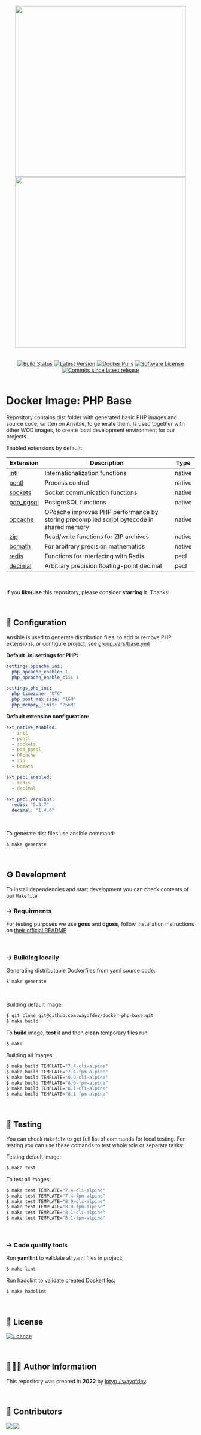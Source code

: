 <br>

<div align="center">
<img width="456" src="https://raw.githubusercontent.com/wayofdev/docker-php-base/master/assets/logo.gh-light-mode-only.png#gh-light-mode-only">
<img width="456" src="https://raw.githubusercontent.com/wayofdev/docker-php-base/master/assets/logo.gh-dark-mode-only.png#gh-dark-mode-only">
</div>

<br>

<br>

<div align="center">
<a href="https://actions-badge.atrox.dev/wayofdev/docker-php-base/goto"><img alt="Build Status" src="https://img.shields.io/endpoint.svg?url=https%3A%2F%2Factions-badge.atrox.dev%2Fwayofdev%2Fdocker-php-base%2Fbadge&style=flat-square"/></a>
<a href="https://github.com/wayofdev/docker-php-base/tags"><img src="https://img.shields.io/github/v/tag/wayofdev/docker-php-base?sort=semver&style=flat-square" alt="Latest Version"></a>
<a href="https://hub.docker.com/repository/docker/wayofdev/postgres"><img alt="Docker Pulls" src="https://img.shields.io/docker/pulls/wayofdev/postgres?style=flat-square"></a>
<a href="LICENSE"><img src="https://img.shields.io/github/license/wayofdev/docker-php-base.svg?style=flat-square&color=blue" alt="Software License"/></a>
<a href="#"><img alt="Commits since latest release" src="https://img.shields.io/github/commits-since/wayofdev/docker-php-base/latest?style=flat-square"></a>
</div>
<br>

# Docker Image: PHP Base

Repository contains dist folder with generated basic PHP images and source code, written on Ansible, to generate them. Is used together with other WOD images, to create local development environment for our projects.

Enabled extensions by default:

| Extension                                                    | Description                                                  | Type   |
| ------------------------------------------------------------ | ------------------------------------------------------------ | ------ |
| [intl](https://www.php.net/manual/en/book.intl.php)          | Internationalization functions                               | native |
| [pcntl](https://www.php.net/manual/en/book.pcntl.php)        | Process control                                              | native |
| [sockets](https://www.php.net/manual/en/book.sockets.php)    | Socket communication functions                               | native |
| [pdo_pgsql](https://www.php.net/manual/en/ref.pdo-pgsql.php) | PostgreSQL functions                                         | native |
| [opcache](https://www.php.net/manual/en/book.opcache.php)    | OPcache improves PHP performance by storing precompiled script bytecode in shared memory | native |
| [zip](https://www.php.net/manual/en/book.zip.php)            | Read/write functions for ZIP archives                        | native |
| [bcmath](https://www.php.net/manual/en/book.bc.php)          | For arbitrary precision mathematics                          | native |
| [redis](https://pecl.php.net/package/redis)                  | Functions for interfacing with Redis                         | pecl   |
| [decimal](https://pecl.php.net/package/decimal)              | Arbitrary precision floating-point decimal                   | pecl   |

<br>

If you **like/use** this repository, please consider **starring** it. Thanks!

<br>

## 🔧 Configuration

Ansible is used to generate distribution files, to add or remove PHP extensions, or configure project, see [group_vars/base.yml](https://github.com/wayofdev/docker-php-base/blob/master/src/group_vars/base.yml)

**Default .ini settings for PHP:**

```yaml
settings_opcache_ini:
  php_opcache_enable: 1
  php_opcache_enable_cli: 1

settings_php_ini:
  php_timezone: "UTC"
  php_post_max_size: "16M"
  php_memory_limit: "256M"
```

**Default extension configuration:**

```yaml
ext_native_enabled:
  - intl
  - pcntl
  - sockets
  - pdo_pgsql
  - OPcache
  - zip
  - bcmath

ext_pecl_enabled:
  - redis
  - decimal

ext_pecl_versions:
  redis: "5.3.7"
  decimal: "1.4.0"
```

<br>

To generate dist files use ansible command:

```bash
$ make generate
```

<br>

## ⚙️ Development

To install dependencies and start development you can check contents of our `Makefile`

### →  Requirments

For testing purposes we use **goss** and **dgoss**, follow installation instructions on  [their official README](https://github.com/aelsabbahy/goss/blob/master/extras/dgoss/README.md)

<br>

### → Building locally

Generating distributable Dockerfiles from yaml source code:

```bash
$ make generate
```

<br>

Building default image:

```bash
$ git clone git@github.com:wayofdev/docker-php-base.git
$ make build
```

To **build** image, **test** it and then **clean** temporary files run:

```bash
$ make
```

Building all images:

```bash
$ make build TEMPLATE="7.4-cli-alpine"
$ make build TEMPLATE="7.4-fpm-alpine"
$ make build TEMPLATE="8.0-cli-alpine"
$ make build TEMPLATE="8.0-fpm-alpine"
$ make build TEMPLATE="8.1-cli-alpine"
$ make build TEMPLATE="8.1-fpm-alpine"
```

<br>

## 🧪 Testing

You can check `Makefile` to get full list of commands for local testing. For testing you can use these comands to test whole role or separate tasks:

Testing default image:

```bash
$ make test
```

To test all images:

```bash
$ make test TEMPLATE="7.4-cli-alpine"
$ make test TEMPLATE="7.4-fpm-alpine"
$ make test TEMPLATE="8.0-cli-alpine"
$ make test TEMPLATE="8.0-fpm-alpine"
$ make test TEMPLATE="8.1-cli-alpine"
$ make test TEMPLATE="8.1-fpm-alpine"
```

<br>

### → Code quality tools

Run **yamllint** to validate all yaml files in project:

```bash
$ make lint
```

Run hadolint to validate created Dockerfiles:

```bash
$ make hadolint
```

<br>

## 🤝 License

[![Licence](https://img.shields.io/github/license/wayofdev/docker-php-base?style=for-the-badge&color=blue)](./LICENSE)

<br>

## 🙆🏼‍♂️ Author Information

This repository was created in **2022** by [lotyp / wayofdev](https://github.com/wayofdev).

<br>

## 🫡 Contributors

<img align="left" src="https://img.shields.io/github/contributors-anon/wayofdev/docker-php-base?style=for-the-badge"/>

<a href="https://github.com/wayofdev/docker-nginx/graphs/contributors">
  <img src="https://opencollective.com/wod/contributors.svg?width=890&button=false">
</a>

<br>

